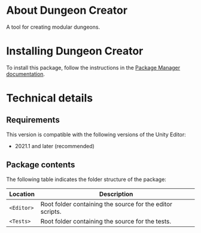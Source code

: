 # About Dungeon Creator

A tool for creating modular dungeons.

# Installing Dungeon Creator

To install this package, follow the instructions in the [Package Manager documentation](https://docs.unity3d.com/Packages/com.unity.package-manager-ui@latest/index.html).

# Technical details
## Requirements

This version is compatible with the following versions of the Unity Editor:

* 2021.1 and later (recommended)

## Package contents

The following table indicates the folder structure of the package:

|Location|Description|
|---|---|
|`<Editor>`|Root folder containing the source for the editor scripts.|
|`<Tests>`|Root folder containing the source for the tests.|
